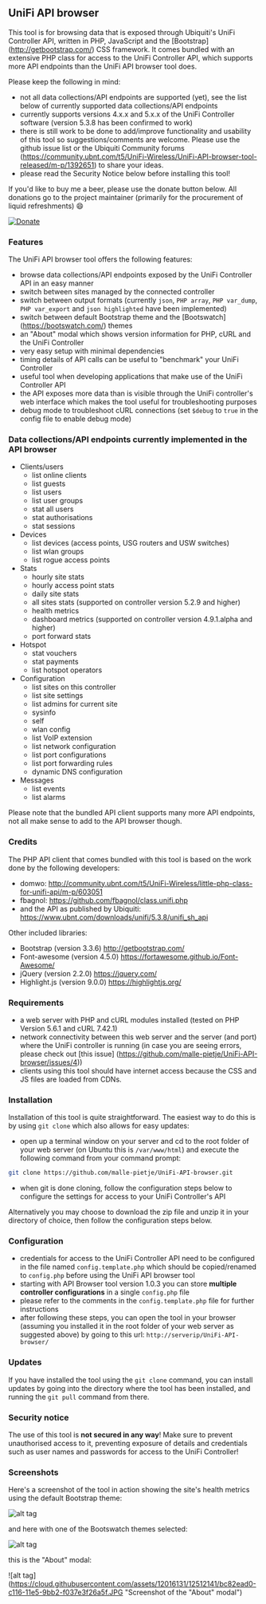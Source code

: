 ## UniFi API browser
This tool is for browsing data that is exposed through Ubiquiti's UniFi Controller API, written in PHP, JavaScript and the [Bootstrap] (http://getbootstrap.com/) CSS framework. It comes bundled with an extensive PHP class for access to the UniFi Controller API, which supports more API endpoints than the UniFi API browser tool does.

Please keep the following in mind:
- not all data collections/API endpoints are supported (yet), see the list below of currently supported data collections/API endpoints
- currently supports versions 4.x.x and 5.x.x of the UniFi Controller software (version 5.3.8 has been confirmed to work)
- there is still work to be done to add/improve functionality and usability of this tool so suggestions/comments are welcome. Please use the github issue list or the Ubiquiti Community forums (https://community.ubnt.com/t5/UniFi-Wireless/UniFi-API-browser-tool-released/m-p/1392651) to share your ideas.
- please read the Security Notice below before installing this tool!

If you'd like to buy me a beer, please use the donate button below. All donations go to the project maintainer (primarily for the procurement of liquid refreshments) :smile:

[![Donate](https://www.paypalobjects.com/en_GB/i/btn/btn_donate_LG.gif)](https://www.paypal.com/cgi-bin/webscr?cmd=_s-xclick&hosted_button_id=M7TVNVX3Z44VN)

### Features
The UniFi API browser tool offers the following features:
- browse data collections/API endpoints exposed by the UniFi Controller API in an easy manner
- switch between sites managed by the connected controller
- switch between output formats (currently `json`, `PHP array`, `PHP var_dump`, `PHP var_export` and `json highlighted` have been implemented)
- switch between default Bootstrap theme and the [Bootswatch] (https://bootswatch.com/) themes
- an "About" modal which shows version information for PHP, cURL and the UniFi Controller
- very easy setup with minimal dependencies
- timing details of API calls can be useful to "benchmark" your UniFi Controller
- useful tool when developing applications that make use of the UniFi Controller API
- the API exposes more data than is visible through the UniFi controller's web interface which makes the tool useful for troubleshooting purposes
- debug mode to troubleshoot cURL connections (set `$debug` to `true` in the config file to enable debug mode)

### Data collections/API endpoints currently implemented in the API browser
- Clients/users
  - list online clients
  - list guests
  - list users
  - list user groups
  - stat all users
  - stat authorisations
  - stat sessions
- Devices
  - list devices (access points, USG routers and USW switches)
  - list wlan groups
  - list rogue access points
- Stats
  - hourly site stats
  - hourly access point stats
  - daily site stats
  - all sites stats (supported on controller version 5.2.9 and higher)
  - health metrics
  - dashboard metrics (supported on controller version 4.9.1.alpha and higher)
  - port forward stats
- Hotspot
  - stat vouchers
  - stat payments
  - list hotspot operators
- Configuration
  - list sites on this controller
  - list site settings
  - list admins for current site
  - sysinfo
  - self
  - wlan config
  - list VoIP extension
  - list network configuration
  - list port configurations
  - list port forwarding rules
  - dynamic DNS configuration
- Messages
  - list events
  - list alarms

Please note that the bundled API client supports many more API endpoints, not all make sense to add to the API browser though.

### Credits
The PHP API client that comes bundled with this tool is based on the work done by the following developers:
- domwo: http://community.ubnt.com/t5/UniFi-Wireless/little-php-class-for-unifi-api/m-p/603051
- fbagnol: https://github.com/fbagnol/class.unifi.php
- and the API as published by Ubiquiti: https://www.ubnt.com/downloads/unifi/5.3.8/unifi_sh_api

Other included libraries:
- Bootstrap (version 3.3.6) http://getbootstrap.com/
- Font-awesome (version 4.5.0) https://fortawesome.github.io/Font-Awesome/
- jQuery (version 2.2.0) https://jquery.com/
- Highlight.js (version 9.0.0) https://highlightjs.org/

### Requirements
- a web server with PHP and cURL modules installed (tested on PHP Version 5.6.1 and cURL 7.42.1)
- network connectivity between this web server and the server (and port) where the UniFi controller is running (in case you are seeing errors, please check out [this issue] (https://github.com/malle-pietje/UniFi-API-browser/issues/4))
- clients using this tool should have internet access because the CSS and JS files are loaded from CDNs.

### Installation
Installation of this tool is quite straightforward. The easiest way to do this is by using `git clone` which also allows for easy updates:
- open up a terminal window on your server and cd to the root folder of your web server (on Ubuntu this is `/var/www/html`) and execute the following command from your command prompt:
```bash
git clone https://github.com/malle-pietje/UniFi-API-browser.git
```
- when git is done cloning, follow the configuration steps below to configure the settings for access to your UniFi Controller's API

Alternatively you may choose to download the zip file and unzip it in your directory of choice, then follow the configuration steps below.

### Configuration
- credentials for access to the UniFi Controller API need to be configured in the file named `config.template.php` which should be copied/renamed to `config.php` before using the UniFi API browser tool
- starting with API Browser tool version 1.0.3 you can store **multiple controller configurations** in a single `config.php` file
- please refer to the comments in the `config.template.php` file for further instructions
- after following these steps, you can open the tool in your browser (assuming you installed it in the root folder of your web server as suggested above) by going to this url: `http://serverip/UniFi-API-browser/`

### Updates
If you have installed the tool using the `git clone` command, you can install updates by going into the directory where the tool has been installed, and running the `git pull` command from there.

### Security notice
The use of this tool is **not secured in any way**! Make sure to prevent unauthorised access to it, preventing exposure of details and credentials such as user names and passwords for access to the UniFi Controller!

### Screenshots
Here's a screenshot of the tool in action showing the site's health metrics using the default Bootstrap theme:

![alt tag](https://cloud.githubusercontent.com/assets/12016131/12074555/f0ec7c08-b15a-11e5-9f9c-bb5662ec47ba.JPG "Sample screenshot")

and here with one of the Bootswatch themes selected:

![alt tag](https://cloud.githubusercontent.com/assets/12016131/12074556/f3f03944-b15a-11e5-8299-b63d55dbd3ed.JPG "Sample screenshot with theme selected")

this is the "About" modal:

![alt tag](https://cloud.githubusercontent.com/assets/12016131/12512141/bc82ead0-c116-11e5-9bb2-f037e3f26a5f.JPG "Screenshot of the "About" modal")
